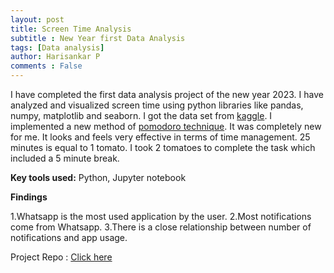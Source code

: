 ```yaml
---
layout: post
title: Screen Time Analysis
subtitle : New Year first Data Analysis
tags: [Data analysis]
author: Harisankar P
comments : False
---
```

I have completed the first data analysis project of the new year 2023. I have analyzed and visualized screen time using python libraries like pandas, numpy, matplotlib and seaborn. I got the data set from [kaggle](https://www.kaggle.com/). I implemented a new method of [pomodoro technique](https://todoist.com/productivity-methods/pomodoro-technique). It was completely new for me. It looks and feels very effective in terms of time management. 25 minutes is equal to 1 tomato. I took 2 tomatoes to complete the task which included a 5 minute break. 

**Key tools used:** Python, Jupyter notebook

**Findings**

1.Whatsapp is the most used application by the user.
2.Most notifications come from Whatsapp.
3.There is a close relationship between number of notifications and app usage.

Project Repo : [Click here](https://www.github.com/harisankarp78)
  
